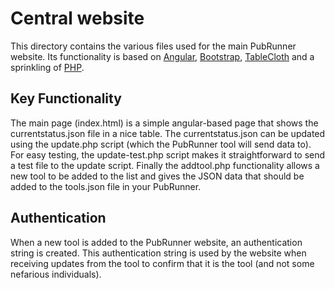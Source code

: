 # Central website

This directory contains the various files used for the main PubRunner website. Its functionality is based on [Angular](https://angularjs.org/), [Bootstrap](http://getbootstrap.com/), [TableCloth](https://github.com/bwsewell/tablecloth) and a sprinkling of [PHP](http://php.net).

## Key Functionality

The main page (index.html) is a simple angular-based page that shows the currentstatus.json file in a nice table. The currentstatus.json can be updated using the update.php script (which the PubRunner tool will send data to). For easy testing, the update-test.php script makes it straightforward to send a test file to the update script. Finally the addtool.php functionality allows a new tool to be added to the list and gives the JSON data that should be added to the tools.json file in your PubRunner.

## Authentication

When a new tool is added to the PubRunner website, an authentication string is created. This authentication string is used by the website when receiving updates from the tool to confirm that it is the tool (and not some nefarious individuals).


